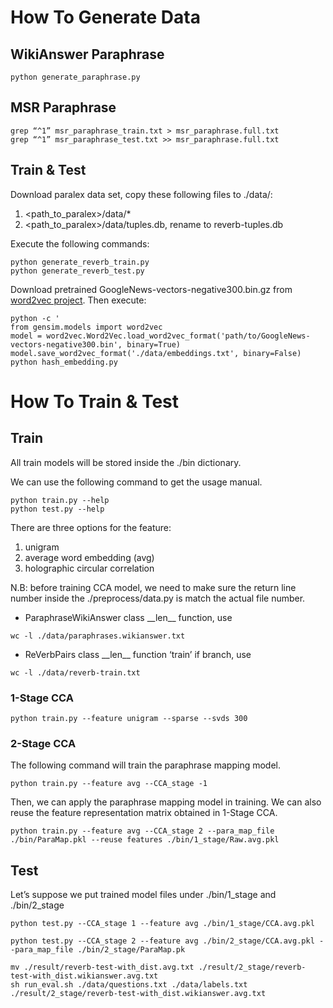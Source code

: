 # How To Generate Data
## WikiAnswer Paraphrase
```
python generate_paraphrase.py
```
## MSR Paraphrase
```
grep “^1” msr_paraphrase_train.txt > msr_paraphrase.full.txt
grep “^1” msr_paraphrase_test.txt >> msr_paraphrase.full.txt
```

## Train & Test
Download paralex data set, copy these following files to ./data/:
1. <path_to_paralex>/data/*
2. <path_to_paralex>/data/tuples.db, rename to reverb-tuples.db

Execute the following commands:
```
python generate_reverb_train.py
python generate_reverb_test.py
```

Download pretrained GoogleNews-vectors-negative300.bin.gz from [word2vec project](https://code.google.com/archive/p/word2vec/). Then execute:
```
python -c '
from gensim.models import word2vec
model = word2vec.Word2Vec.load_word2vec_format('path/to/GoogleNews-vectors-negative300.bin', binary=True)
model.save_word2vec_format('./data/embeddings.txt', binary=False)
python hash_embedding.py
```

# How To Train & Test
## Train
All train models will be stored inside the ./bin dictionary.

We can use the following command to get the usage manual.
```
python train.py --help
python test.py --help
```
There are three options for the feature:
1. unigram
2. average word embedding (avg)
3. holographic circular correlation

N.B: before training CCA model, we need to make sure the return line number inside the ./preprocess/data.py is match the actual file number.
- ParaphraseWikiAnswer class \_\_len\_\_ function, use
```
wc -l ./data/paraphrases.wikianswer.txt
```
- ReVerbPairs class \_\_len\_\_ function ‘train’ if branch, use
```
wc -l ./data/reverb-train.txt
```

### 1-Stage CCA
```
python train.py --feature unigram --sparse --svds 300
```

### 2-Stage CCA
The following command will train the paraphrase mapping model.
```
python train.py --feature avg --CCA_stage -1
```
Then, we can apply the paraphrase mapping model in training. We can also reuse the feature representation matrix obtained in 1-Stage CCA.
```
python train.py --feature avg --CCA_stage 2 --para_map_file ./bin/ParaMap.pkl --reuse features ./bin/1_stage/Raw.avg.pkl
```

## Test
Let’s suppose we put trained model files under ./bin/1_stage and ./bin/2_stage
```
python test.py --CCA_stage 1 --feature avg ./bin/1_stage/CCA.avg.pkl
```

```
python test.py --CCA_stage 2 --feature avg ./bin/2_stage/CCA.avg.pkl --para_map_file ./bin/2_stage/ParaMap.pk
```

```
mv ./result/reverb-test-with_dist.avg.txt ./result/2_stage/reverb-test-with_dist.wikianswer.avg.txt
sh run_eval.sh ./data/questions.txt ./data/labels.txt ./result/2_stage/reverb-test-with_dist.wikianswer.avg.txt
```